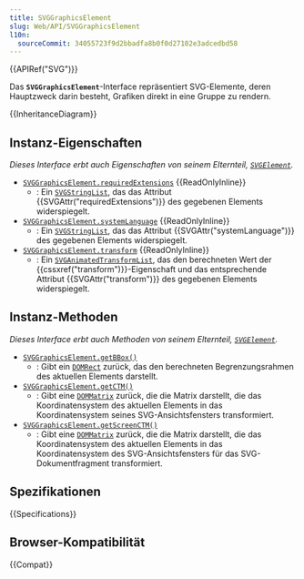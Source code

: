 ```yaml
---
title: SVGGraphicsElement
slug: Web/API/SVGGraphicsElement
l10n:
  sourceCommit: 34055723f9d2bbadfa8b0f0d27102e3adcedbd58
---
```


{{APIRef("SVG")}}

Das **`SVGGraphicsElement`**-Interface repräsentiert SVG-Elemente, deren Hauptzweck darin besteht, Grafiken direkt in eine Gruppe zu rendern.

{{InheritanceDiagram}}

## Instanz-Eigenschaften

_Dieses Interface erbt auch Eigenschaften von seinem Elternteil, [`SVGElement`](/de/docs/Web/API/SVGElement)._

- [`SVGGraphicsElement.requiredExtensions`](/de/docs/Web/API/SVGGraphicsElement/requiredExtensions) {{ReadOnlyInline}}
  - : Ein [`SVGStringList`](/de/docs/Web/API/SVGStringList), das das Attribut {{SVGAttr("requiredExtensions")}} des gegebenen Elements widerspiegelt.
- [`SVGGraphicsElement.systemLanguage`](/de/docs/Web/API/SVGGraphicsElement/systemLanguage) {{ReadOnlyInline}}
  - : Ein [`SVGStringList`](/de/docs/Web/API/SVGStringList), das das Attribut {{SVGAttr("systemLanguage")}} des gegebenen Elements widerspiegelt.
- [`SVGGraphicsElement.transform`](/de/docs/Web/API/SVGGraphicsElement/transform) {{ReadOnlyInline}}
  - : Ein [`SVGAnimatedTransformList`](/de/docs/Web/API/SVGAnimatedTransformList), das den berechneten Wert der {{cssxref("transform")}}-Eigenschaft und das entsprechende Attribut {{SVGAttr("transform")}} des gegebenen Elements widerspiegelt.

## Instanz-Methoden

_Dieses Interface erbt auch Methoden von seinem Elternteil, [`SVGElement`](/de/docs/Web/API/SVGElement)._

- [`SVGGraphicsElement.getBBox()`](/de/docs/Web/API/SVGGraphicsElement/getBBox)
  - : Gibt ein [`DOMRect`](/de/docs/Web/API/DOMRect) zurück, das den berechneten Begrenzungsrahmen des aktuellen Elements darstellt.
- [`SVGGraphicsElement.getCTM()`](/de/docs/Web/API/SVGGraphicsElement/getCTM)
  - : Gibt eine [`DOMMatrix`](/de/docs/Web/API/DOMMatrix) zurück, die die Matrix darstellt, die das Koordinatensystem des aktuellen Elements in das Koordinatensystem seines SVG-Ansichtsfensters transformiert.
- [`SVGGraphicsElement.getScreenCTM()`](/de/docs/Web/API/SVGGraphicsElement/getScreenCTM)
  - : Gibt eine [`DOMMatrix`](/de/docs/Web/API/DOMMatrix) zurück, die die Matrix darstellt, die das Koordinatensystem des aktuellen Elements in das Koordinatensystem des SVG-Ansichtsfensters für das SVG-Dokumentfragment transformiert.

## Spezifikationen

{{Specifications}}

## Browser-Kompatibilität

{{Compat}}
